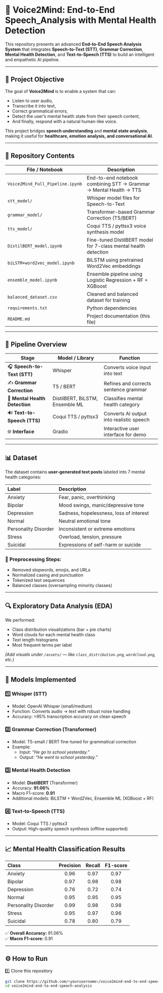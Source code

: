 # 🧠 Voice2Mind: End-to-End Speech_Analysis with Mental Health Detection

This repository presents an advanced **End-to-End Speech Analysis System** that integrates **Speech-to-Text (STT)**, **Grammar Correction**, **Mental Health Detection**, and **Text-to-Speech (TTS)** to build an intelligent and empathetic AI pipeline.

---

## 🎯 Project Objective

The goal of **Voice2Mind** is to enable a system that can:
- Listen to user audio,
- Transcribe it into text,
- Correct grammatical errors,
- Detect the user’s mental health state from their speech content,
- And finally, respond with a natural human-like voice.

This project bridges **speech understanding** and **mental state analysis**, making it useful for **healthcare, emotion analysis, and conversational AI**.

---

## 📂 Repository Contents

| File / Notebook | Description |
|-----------------|--------------|
| `Voice2Mind_Full_Pipeline.ipynb` | End-to-end notebook combining STT → Grammar → Mental Health → TTS |
| `stt_model/` | Whisper model files for Speech-to-Text |
| `grammar_model/` | Transformer-based Grammar Correction (T5/BERT) |
| `tts_model/` | Coqui TTS / pyttsx3 voice synthesis model |
| `DistilBERT_model.ipynb` | Fine-tuned DistilBERT model for 7-class mental health detection |
| `biLSTM+word2vec_model.ipynb` | BiLSTM using pretrained Word2Vec embeddings |
| `ensemble_model.ipynb` | Ensemble pipeline using Logistic Regression + RF + XGBoost |
| `balanced_dataset.csv` | Cleaned and balanced dataset for training |
| `requirements.txt` | Python dependencies |
| `README.md` | Project documentation (this file) |

---

## 🧩 Pipeline Overview

| Stage | Model / Library | Function |
|-------|------------------|-----------|
| 🎧 **Speech-to-Text (STT)** | Whisper | Converts voice input into text |
| ✍️ **Grammar Correction** | T5 / BERT | Refines and corrects sentence grammar |
| 🧠 **Mental Health Detection** | DistilBERT, BiLSTM, Ensemble ML | Classifies mental health category |
| 🔊 **Text-to-Speech (TTS)** | Coqui TTS / pyttsx3 | Converts AI output into realistic speech |
| 🌐 **Interface** | Gradio | Interactive user interface for demo |

---

## 📊 Dataset

The dataset contains **user-generated text posts** labeled into 7 mental health categories:

| Label | Description |
|:------|:-------------|
| Anxiety | Fear, panic, overthinking |
| Bipolar | Mood swings, manic/depressive tone |
| Depression | Sadness, hopelessness, loss of interest |
| Normal | Neutral emotional tone |
| Personality Disorder | Inconsistent or extreme emotions |
| Stress | Overload, tension, pressure |
| Suicidal | Expressions of self-harm or suicide |

### 🧹 Preprocessing Steps:
- Removed stopwords, emojis, and URLs  
- Normalized casing and punctuation  
- Tokenized text sequences  
- Balanced classes (oversampling minority classes)

---

## 🔍 Exploratory Data Analysis (EDA)

We performed:
- Class distribution visualizations (bar + pie charts)  
- Word clouds for each mental health class  
- Text length histograms  
- Most frequent terms per label  

*(Add visuals under `/assets/` — like `class_distribution.png`, `wordcloud.png`, etc.)*

---

## 🧪 Models Implemented

### 1️⃣ Whisper (STT)
- Model: OpenAI Whisper (small/medium)  
- Function: Converts audio → text with robust noise handling  
- Accuracy: >95% transcription accuracy on clean speech  

### 2️⃣ Grammar Correction (Transformer)
- Model: T5-small / BERT fine-tuned for grammatical correction  
- Example:
  - Input: *“He go to school yesterday.”*  
  - Output: *“He went to school yesterday.”*

### 3️⃣ Mental Health Detection
- Model: **DistilBERT** (Transformer)  
- Accuracy: **91.06%**  
- Macro F1-score: **0.91**
- Additional models: BiLSTM + Word2Vec, Ensemble ML (XGBoost + RF)

### 4️⃣ Text-to-Speech (TTS)
- Model: Coqui TTS / pyttsx3  
- Output: High-quality speech synthesis (offline supported)  

---

## 📈 Mental Health Classification Results

| Class | Precision | Recall | F1-score |
|:--|:--:|:--:|:--:|
| Anxiety | 0.96 | 0.97 | 0.97 |
| Bipolar | 0.97 | 0.98 | 0.98 |
| Depression | 0.76 | 0.72 | 0.74 |
| Normal | 0.95 | 0.95 | 0.95 |
| Personality Disorder | 0.99 | 0.98 | 0.98 |
| Stress | 0.95 | 0.97 | 0.96 |
| Suicidal | 0.78 | 0.80 | 0.79 |

✅ **Overall Accuracy:** 91.06%  
✅ **Macro F1-score:** 0.91  

---

## ⚙️ How to Run

1️⃣ Clone this repository  
```bash
git clone https://github.com/<yourusername>/voice2mind-end-to-end-speech-analysis.git
cd voice2mind-end-to-end-speech-analysis
